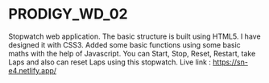 # PRODIGY_WD_02
Stopwatch web application. The basic structure is built using HTML5. I have designed it with CSS3. Added some basic functions using some basic maths with the help of Javascript. You can Start, Stop, Reset, Restart, take Laps and also can reset Laps using this stopwatch.
Live link : https://sn-e4.netlify.app/
